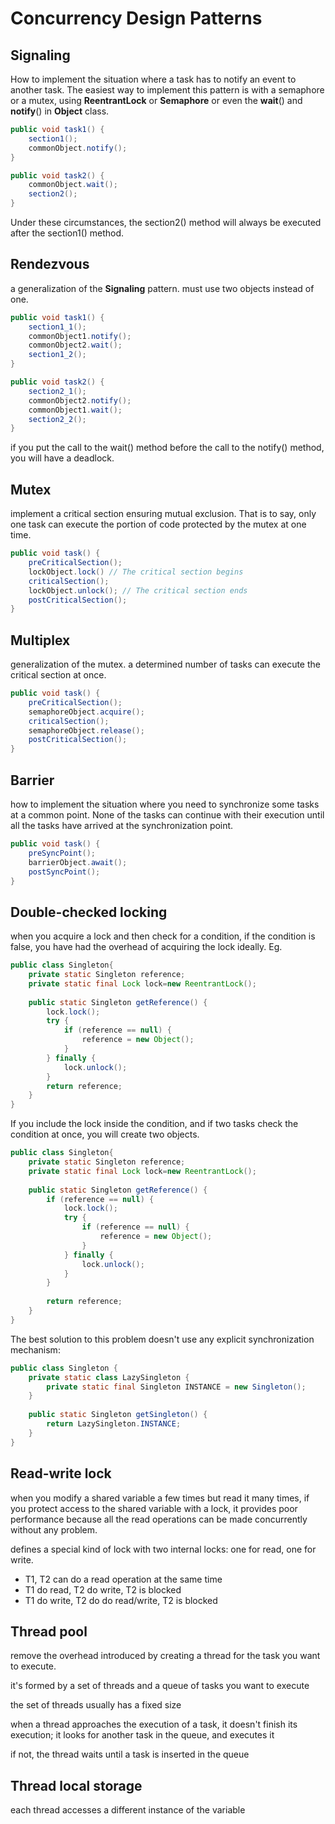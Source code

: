 # Concurrency Design Patterns

## Signaling

How to implement the situation where a task has to notify an event to another task. The easiest way to implement this pattern is with a semaphore or a mutex, using **ReentrantLock** or **Semaphore** or even the **wait**() and **notify**() in **Object** class.

```java
public void task1() {
    section1();
    commonObject.notify();
}

public void task2() {
    commonObject.wait();
    section2();
}
```

Under these circumstances, the section2() method will always be executed after the section1() method.

## Rendezvous

a generalization of the **Signaling** pattern.  must use two objects instead of one.

```java
public void task1() {
	section1_1();
    commonObject1.notify();
	commonObject2.wait();
	section1_2();
}

public void task2() {
    section2_1();
    commonObject2.notify();
    commonObject1.wait();
    section2_2();
}
```

if you put the call to the wait() method before the call to the notify() method, you will have a deadlock.

## Mutex

implement a critical section ensuring mutual exclusion. That is to say, only one task can execute the portion of code protected by the mutex at one time.

```java
public void task() {
    preCriticalSection();
    lockObject.lock() // The critical section begins
    criticalSection();
    lockObject.unlock(); // The critical section ends
    postCriticalSection();
}
```

## Multiplex

generalization of the mutex.  a determined number of tasks can execute the critical section at once.

```java
public void task() {
    preCriticalSection();
    semaphoreObject.acquire();
    criticalSection();
    semaphoreObject.release();
    postCriticalSection();
}
```

## Barrier

how to implement the situation where you need to synchronize some tasks at a common point. None of the tasks can continue with their execution until all the tasks have arrived at the synchronization point.

```java
public void task() {
    preSyncPoint();
    barrierObject.await();
    postSyncPoint();
}
```



## Double-checked locking

when you acquire a lock and then check for a condition, if the condition is false, you have had the overhead of acquiring the lock ideally.  Eg. 

```java
public class Singleton{
    private static Singleton reference;
    private static final Lock lock=new ReentrantLock();
    
    public static Singleton getReference() {
        lock.lock();
        try {
            if (reference == null) {
            	reference = new Object();
            }
        } finally {
        	lock.unlock();
        }
        return reference;
    }
}
```

If you include the lock inside the condition, and if two tasks check the condition at once, you will create two objects.

```java
public class Singleton{
    private static Singleton reference;
    private static final Lock lock=new ReentrantLock();
    
    public static Singleton getReference() {
        if (reference == null) {
            lock.lock();
            try {
                if (reference == null) {
                    reference = new Object();
                }
            } finally {
                lock.unlock();
            }
        }
        
        return reference;
    }
}
```

The best solution to this problem doesn't use any explicit synchronization mechanism:

```java
public class Singleton {
    private static class LazySingleton {
    	private static final Singleton INSTANCE = new Singleton();
    }
    
    public static Singleton getSingleton() {
    	return LazySingleton.INSTANCE;
    }
}
```

## Read-write lock

when you modify a shared variable a few times but read it many times, if you protect access to the shared variable with a lock,  it provides poor performance because all the read operations can be made concurrently without any problem. 

defines a special kind of lock with two internal locks: one for read, one for write.

- T1, T2 can do a read operation at the same time
- T1 do read, T2 do write, T2 is blocked
- T1 do write, T2 do do read/write, T2 is blocked

## Thread pool

remove the overhead introduced by creating a thread for the task you want to execute.

it's formed by a set of threads and a queue of tasks you want to execute

the set of threads usually has a fixed size

when a thread approaches the execution of a task, it doesn't finish its execution; it looks for another task in the queue, and executes it

if not, the thread waits until a task is inserted in the queue

## Thread local storage

each thread accesses a different instance of the variable

